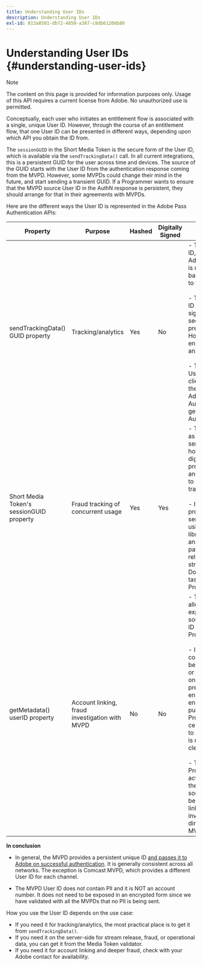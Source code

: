 ```yaml
---
title: Understanding User IDs
description: Understanding User IDs
exl-id: 813a8501-db72-4850-a387-c8db6120db80
---
```

# Understanding User IDs {#understanding-user-ids}

>[!NOTE]
>
>The content on this page is provided for information purposes only. Usage of this API requires a current license from Adobe. No unauthorized use is permitted.

Conceptually, each user who initiates an entitlement flow is associated with a single, unique User ID. However, through the course of an entitlement flow, that one User ID can be presented in different ways, depending upon which API you obtain the ID from.

The `sessionGUID` in the Short Media Token is the secure form of the User ID, which is available via the `sendTrackingData()` call. In all current integrations, this is a persistent GUID for the user across time and devices. The source of the GUID starts with the User ID from the authentication response coming from the MVPD. However, some MVPDs could change their mind in the future, and start sending a transient GUID. If a Programmer wants to ensure that the MVPD source User ID in the AuthN response is persistent, they should arrange for that in their agreements with MVPDs.

Here are the different ways the User ID is represented in the Adobe Pass Authentication APIs:

| Property | Purpose | Hashed | Digitally Signed | Description | 
| --- | --- | --- | --- | --- |
| sendTrackingData() GUID property | Tracking/analytics | Yes | No | - The MVPD User ID, hashed by Adobe. The User ID is not traceable back to the source to the MVPD. </br> </br> - This form of the ID is not digitally signed, so it is not secure for fraud prevention. However, it is good enough for analytics.  </br> </br> - This form of the User ID is provided client-side on all of the events that Adobe Pass Authentication generates in the AuthN/AuthZ flow.|
| Short Media Token's sessionGUID property | Fraud tracking of concurrent usage | Yes | Yes | - This is the same as the User ID via sendTrackingData(), however, this one is digitally signed to protect its integrity and is good enough to be used for fraud tracking. </br> </br> - It is intended to be processed on the server side after using our validator library, and can be analyzed for fraud patterns before releasing the video stream to the client.  Doing any of these tasks is up to the Programmer.| 
| getMetadata() userID property | Account linking, fraud investigation with MVPD | No | No | - This property allows Adobe to expose the actual source MVPD User ID to the Programmer. </br> </br> - In Adobe's configuration it can be set as encrypted or not (depending on the MVPD preference). If it's encrypted it will be encrypted with the public key from the Programmer's certificate provided to Adobe, so that it is not exposed in clear to the client. </br> </br> - This gives the Programmer the actual User ID from the MVPD, so it is something that can be used for account linking or fraud investigation directly with the MVPD.| 


**In conclusion**

*   In general, the MVPD provides a persistent unique ID <u>and passes it to Adobe on successful authentication</u>. It is generally consistent across all networks. The exception is Comcast MVPD, which provides a different User ID for each channel.

*   The MVPD User ID does not contain PII and it is NOT an account number. It does not need to be exposed in an encrypted form since we have validated with all the MVPDs that no PII is being sent.

How you use the User ID depends on the use case:

* If you need it for tracking/analytics, the most practical place is to get it from `sendTrackingData()`.
* If you need it on the server-side for stream release, fraud, or operational data, you can get it from the Media Token validator.
* If you need it for account linking and deeper fraud, check with your Adobe contact for availability.

